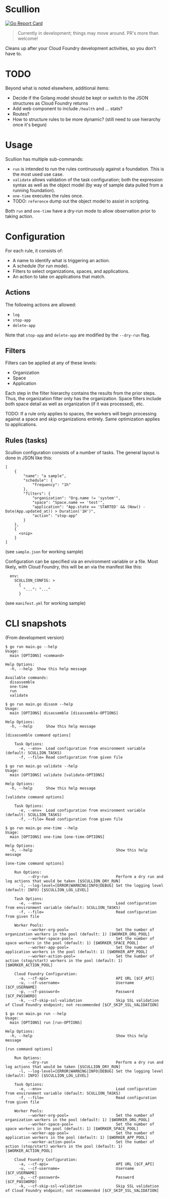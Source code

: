 # Scullion

[![Go Report Card](https://goreportcard.com/badge/github.com/a2geek/scullion)](https://goreportcard.com/report/github.com/a2geek/scullion)

> Currently in development; things may move around. PR's more than welcome!

Cleans up after your Cloud Foundry development activities, so you don't have to.

# TODO

Beyond what is noted elsewhere, additional items:

* Decide if the Golang model should be kept or switch to the JSON structures as Cloud Foundry returns
* Add web component to include `/health` and ... stats?
* Routes?
* How to structure rules to be more dynamic? (still need to use hierarchy once it's begun)

# Usage

Scullion has multiple sub-commands:

* `run` is intended to run the rules continuously against a foundation. This is the most used use case.
* `validate` allows validation of the task configuration; both the expression syntax as well as the object model (by way of sample data pulled from a running foundation).
* `one-time` executes the rules once.
* TODO: `reference` dump out the object model to assist in scripting.

Both `run` and `one-time` have a dry-run mode to allow observation prior to taking action.

# Configuration

For each rule, it consists of:

* A name to identify what is triggering an action.
* A schedule (for run mode).
* Filters to select organizations, spaces, and applications.
* An action to take on applications that match.

## Actions

The following actions are allowed:

* `log`
* `stop-app`
* `delete-app`

Note that `stop-app` and `delete-app` are modified by the `--dry-run` flag.

## Filters

Filters can be applied at any of these levels:

* Organization
* Space
* Application

Each step in the filter hierarchy contains the results from the prior steps. Thus, the organization filter only has the organization. Space filters include both space detail as well as organization (if it was processed), etc.

TODO: If a rule only applies to spaces, the workers will begin processing against a space and skip organizations entirely. Same optimization applies to applications.

## Rules (tasks)

Scullion configuration consists of a number of tasks.  The general layout is done in JSON like this:

```
[
    {
        "name": "a sample",
        "schedule": {
            "frequency": "1h"
        },
        "filters": {
            "organization": "Org.name != 'system'",
            "space": "Space.name == 'test'",
            "application": "App.state == 'STARTED' && (Now() - Date(App.updated_at)) > Duration('1H')",
            "action": "stop-app"
        }
    },
    {
      <snip>
    }
]
```

(see `sample.json` for working sample)

Configuration can be specified via an environment variable or a file. Most likely, with Cloud Foundry, this will be an via the manifest like this:

```
  env:
    SCULLION_CONFIG: >
      {
        "...": "..."
      }
```

(see `manifest.yml` for working sample)

# CLI snapshots

(From development version)

```
$ go run main.go --help
Usage:
  main [OPTIONS] <command>

Help Options:
  -h, --help  Show this help message

Available commands:
  disassemble
  one-time
  run
  validate
```

```
$ go run main.go disasm --help
Usage:
  main [OPTIONS] disassemble [disassemble-OPTIONS]

Help Options:
  -h, --help      Show this help message

[disassemble command options]

    Task Options:
      -e, --env=  Load configuration from environment variable (default: SCULLION_TASKS)
      -f, --file= Read configuration from given file
```

```
$ go run main.go validate --help
Usage:
  main [OPTIONS] validate [validate-OPTIONS]

Help Options:
  -h, --help      Show this help message

[validate command options]

    Task Options:
      -e, --env=  Load configuration from environment variable (default: SCULLION_TASKS)
      -f, --file= Read configuration from given file
```

```
$ go run main.go one-time --help
Usage:
  main [OPTIONS] one-time [one-time-OPTIONS]

Help Options:
  -h, --help                                     Show this help message

[one-time command options]

    Run Options:
          --dry-run                              Perform a dry run and log actions that would be taken [$SCULLION_DRY_RUN]
      -l, --log-level=[ERROR|WARNING|INFO|DEBUG] Set the logging level (default: INFO) [$SCULLION_LOG_LEVEL]

    Task Options:
      -e, --env=                                 Load configuration from environment variable (default: SCULLION_TASKS)
      -f, --file=                                Read configuration from given file

    Worker Pools:
          --worker-org-pool=                     Set the number of organization workers in the pool (default: 1) [$WORKER_ORG_POOL]
          --worker-space-pool=                   Set the number of space workers in the pool (default: 1) [$WORKER_SPACE_POOL]
          --worker-app-pool=                     Set the number of application workers in the pool (default: 1) [$WORKER_APP_POOL]
          --worker-action-pool=                  Set the number of action (stop/start) workers in the pool (default: 1) [$WORKER_ACTION_POOL]

    Cloud Foundry Configuration:
      -a, --cf-api=                              API URL [$CF_API]
      -u, --cf-username=                         Username [$CF_USERNAME]
      -p, --cf-password=                         Password [$CF_PASSWORD]
      -k, --cf-skip-ssl-validation               Skip SSL validation of Cloud Foundry endpoint; not recommended [$CF_SKIP_SSL_VALIDATION]
```

```
$ go run main.go run --help
Usage:
  main [OPTIONS] run [run-OPTIONS]

Help Options:
  -h, --help                                     Show this help message

[run command options]

    Run Options:
          --dry-run                              Perform a dry run and log actions that would be taken [$SCULLION_DRY_RUN]
      -l, --log-level=[ERROR|WARNING|INFO|DEBUG] Set the logging level (default: INFO) [$SCULLION_LOG_LEVEL]

    Task Options:
      -e, --env=                                 Load configuration from environment variable (default: SCULLION_TASKS)
      -f, --file=                                Read configuration from given file

    Worker Pools:
          --worker-org-pool=                     Set the number of organization workers in the pool (default: 1) [$WORKER_ORG_POOL]
          --worker-space-pool=                   Set the number of space workers in the pool (default: 1) [$WORKER_SPACE_POOL]
          --worker-app-pool=                     Set the number of application workers in the pool (default: 1) [$WORKER_APP_POOL]
          --worker-action-pool=                  Set the number of action (stop/start) workers in the pool (default: 1) [$WORKER_ACTION_POOL]

    Cloud Foundry Configuration:
      -a, --cf-api=                              API URL [$CF_API]
      -u, --cf-username=                         Username [$CF_USERNAME]
      -p, --cf-password=                         Password [$CF_PASSWORD]
      -k, --cf-skip-ssl-validation               Skip SSL validation of Cloud Foundry endpoint; not recommended [$CF_SKIP_SSL_VALIDATION]

```